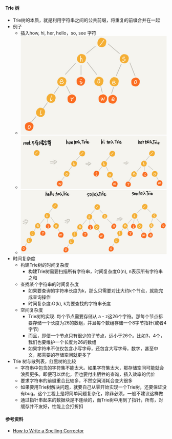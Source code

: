 #### Trie 树
- Trie树的本质，就是利用字符串之间的公共前缀，将重复的前缀合并在一起
- 例子
  - 插入how, hi, her, hello，so, see 字符
  - ![avatar](images/../../images/trie_1.png)
  - ![avatar](images/../../images/trie_2.png)
  - ![avatar](images/../../images/trie_3.png)
- 时间复杂度
  - 构建Trie树的时间复杂度
    - 构建Trie树需要扫描所有字符串，时间复杂度O(n), n表示所有字符串之和
  - 查找某个字符串的时间复杂度
    - 如果要查询的字符串长度为k，那么只需要对比大约k个节点，就能完成查询操作
    - 时间复杂度:O(k), k为要查找的字符串长度
  - 空间复杂度
    - Trie树的实现. 每个节点需要存储从 a - z这26个字符。那每个节点都要存储一个长度为26的数组，并且每个数组存储一个8字节指针(或者4字节)
    - 而且，即便一个节点只有很少的子节点，远小于26个。比如3，4个，我们也要维护一个长度为26的数组
    - 如果字符串不仅仅包含小写字母，还包含大写字母，数字，甚至中文，那需要的存储空间就更多了
- Trie 树与散列表，红黑树的比较
  - 字符串中包含的字符集不能太大。如果字符集太大，那存储空间可能就会浪费更多。即便可以优化，但也要付出牺牲的查询，插入效率的代价
  - 要求字符串的前缀重合比较多，不然空间消耗会变大很多
  - 如果要用Trie树解决问题，就要自己从零开始实现一个Trie树，还要保证没有bug。这个工程上是将简单问题复杂化，除非必须，一般不建议这样做
  - 通过指针串起来的数据块是不连续的，而Trie树中用到了指针，所有，对缓存并不友好，性能上会打折扣
  

#### 参考资料
- [How to Write a Spelling Corrector](https://norvig.com/spell-correct.html)